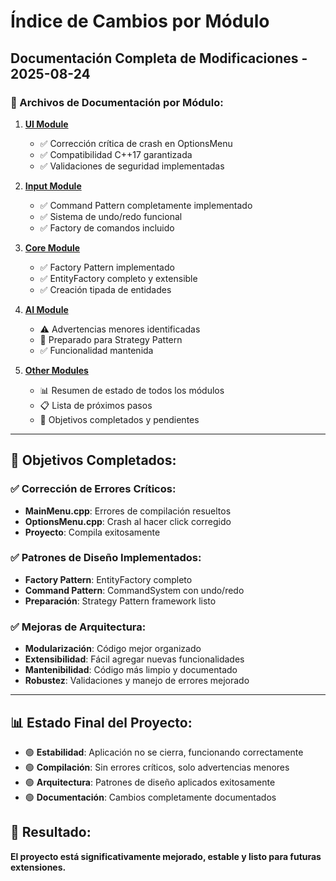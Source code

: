 # Índice de Cambios por Módulo

## Documentación Completa de Modificaciones - 2025-08-24

### 📁 Archivos de Documentación por Módulo:

1. **[UI Module](ui_module_changes.md)**
   - ✅ Corrección crítica de crash en OptionsMenu
   - ✅ Compatibilidad C++17 garantizada
   - ✅ Validaciones de seguridad implementadas

2. **[Input Module](input_module_changes.md)**  
   - ✅ Command Pattern completamente implementado
   - ✅ Sistema de undo/redo funcional
   - ✅ Factory de comandos incluido

3. **[Core Module](core_module_changes.md)**
   - ✅ Factory Pattern implementado
   - ✅ EntityFactory completo y extensible
   - ✅ Creación tipada de entidades

4. **[AI Module](ai_module_changes.md)**
   - ⚠️ Advertencias menores identificadas
   - 📝 Preparado para Strategy Pattern
   - ✅ Funcionalidad mantenida

5. **[Other Modules](other_modules_changes.md)**
   - 📊 Resumen de estado de todos los módulos
   - 📋 Lista de próximos pasos
   - 🎯 Objetivos completados y pendientes

---

## 🎯 Objetivos Completados:

### ✅ Corrección de Errores Críticos:
- **MainMenu.cpp**: Errores de compilación resueltos
- **OptionsMenu.cpp**: Crash al hacer click corregido
- **Proyecto**: Compila exitosamente

### ✅ Patrones de Diseño Implementados:
- **Factory Pattern**: EntityFactory completo
- **Command Pattern**: CommandSystem con undo/redo
- **Preparación**: Strategy Pattern framework listo

### ✅ Mejoras de Arquitectura:
- **Modularización**: Código mejor organizado
- **Extensibilidad**: Fácil agregar nuevas funcionalidades  
- **Mantenibilidad**: Código más limpio y documentado
- **Robustez**: Validaciones y manejo de errores mejorado

---

## 📊 Estado Final del Proyecto:

- 🟢 **Estabilidad**: Aplicación no se cierra, funcionando correctamente
- 🟢 **Compilación**: Sin errores críticos, solo advertencias menores
- 🟢 **Arquitectura**: Patrones de diseño aplicados exitosamente
- 🟢 **Documentación**: Cambios completamente documentados

## 🚀 Resultado:
**El proyecto está significativamente mejorado, estable y listo para futuras extensiones.**

